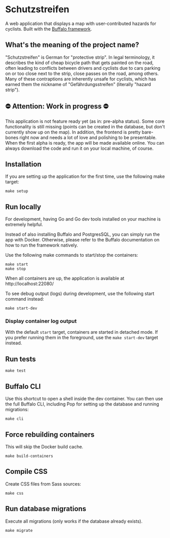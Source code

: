 # Schutzstreifen
A web application that displays a map with user-contributed hazards for cyclists.
Built with the [Buffalo framework](https://gobuffalo.io).

## What's the meaning of the project name?
"Schutzstreifen" is German for "protective strip". In legal terminology, it describes the kind of cheap bicycle path that gets painted on the road, often leading to conflicts between drivers and cyclists due to cars parking on or too close next to the strip, close passes on the road, among others. Many of these contraptions are inherently unsafe for cyclists, which has earned them the nickname of "Gefährdungsstreifen" (literally "hazard strip").

## ⛔️ Attention: Work in progress ⛔️
This application is not feature ready yet (as in: pre-alpha status). Some core functionality is still missing (points can be created in the database, but don't currently show up on the map).
In addition, the frontend is pretty bare-bones right now and needs a lot of love and polishing to be presentable.
When the first alpha is ready, the app will be made available online. You can always download the code and run it on your local machine, of course.

## Installation
If you are setting up the application for the first time, use the following make target:
```
make setup
```

## Run locally
For development, having Go and Go dev tools installed on your machine is extremely helpful.

Instead of also installing Buffalo and PostgresSQL, you can simply run the app with Docker. Otherwise, please refer to the Buffalo documentation on how to run the framework natively.

Use the following make commands to start/stop the containers:
```
make start
make stop
```
When all containers are up, the application is available at http://localhost:22080/

To see debug output (logs) during development, use the following start command instead:
```
make start-dev
```

### Display container log output
With the default ```start``` target, containers are started in detached mode. If you prefer running them in the foreground, use the ```make start-dev``` target instead.

## Run tests
```
make test
```

## Buffalo CLI
Use this shortcut to open a shell inside the dev container. You can then use the full Buffalo CLI, including Pop for setting up the database and running migrations:
```
make cli
```

## Force rebuilding containers
This will skip the Docker build cache.
```
make build-containers
```

## Compile CSS
Create CSS files from Sass sources:
```
make css
```

## Run database migrations
Execute all migrations (only works if the database already exists).
```
make migrate
```
